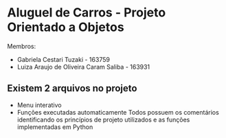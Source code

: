 # Aluguel de Carros - Projeto Orientado a Objetos
Membros:
* Gabriela Cestari Tuzaki - 163759
* Luiza Araujo de Oliveira Caram Saliba - 163931

## Existem 2 arquivos no projeto
*  Menu interativo 
* Funções executadas automaticamente
Todos possuem os comentários identificando os princípios de projeto utilizados e as funções implementadas em Python

